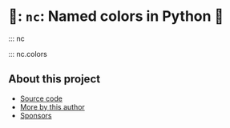 # 🎨: `nc`: Named colors in Python 🎨

::: nc

::: nc.colors

## About this project

* [ Source code ]( https://github.com/rec/nc )
* [ More by this author ]( https://github.com/rec )
* [ Sponsors ]( https://github.com/sponsors/rec )
